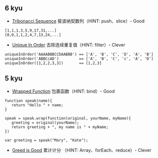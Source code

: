 
## 6 kyu


- [Tribonacci Sequence](https://www.codewars.com/kata/556deca17c58da83c00002db) 斐波纳契数列（HINT: push、slice）- Good

```
[1,1,1,3,5,9,17,31,...]
[0,0,1,1,2,4,7,13,24,...]
```

- [Unique In Order](https://www.codewars.com/kata/54e6533c92449cc251001667) 去除连续重复值（HINT: filter）- Clever

```
uniqueInOrder('AAAABBBCCDAABBB') == ['A', 'B', 'C', 'D', 'A', 'B']
uniqueInOrder('ABBCcAD')         == ['A', 'B', 'C', 'c', 'A', 'D']
uniqueInOrder([1,2,2,3,3])       == [1,2,3]
```

## 5 kyu

- [Wrapped Function](https://www.codewars.com/kata/511ed4593ba69cba1a000002) 包裹函数（HINT: bind）- Good

```
function speak(name){
   return "Hello " + name;
}

speak = speak.wrap(function(original, yourName, myName){
   greeting = original(yourName);
   return greeting + ", my name is " + myName;
})

var greeting = speak("Mary", "Kate");
```

- [Greed is Good](https://www.codewars.com/kata/5270d0d18625160ada0000e4) 累计计分 （HINT: Array、forEach、reduce）- Clever



